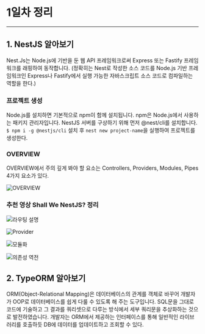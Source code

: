 # 1일차 정리 
---

## 1. NestJS 알아보기 
Nest.Js는 Node.js에 기반을 둔 웹 API 프레임워크로써 Express 또는 Fastify 프레임워크를 래핑하여 동작합니다. (정확히는 Nest로 작성한 소스 코드를 Node.js 기반 프레임워크인 Express나 Fastify에서 실행 가능한 자바스크립트 소스 코드로 컴파일하는 역할을 한다.)

### 프로젝트 생성
Node.js를 설치하면 기본적으로 npm이 함께 설치됩니다. npm은 Node.js에서 사용하는 패키지 관리자입니다. NestJS 서버를 구상하기 위해 먼저 @nest/cli를 설치합니다.
`$ npm i -g @nestjs/cli` 설치 후 `nest new project-name`을 실행하여 프로젝트를 생성한다. 

### OVERVIEW 
OVERVIEW에서 주의 깊게 봐야 할 요소는 Controllers, Providers, Modules, Pipes 4가지 요소가 있다. 

![OVERVIEW](https://velog.velcdn.com/images/y21zzp/post/6009f126-4495-4f61-ad1c-e792eb0160fa/image.png)

### 추천 영상 Shall We NestJS? 정리 
![라우팅 설명](https://velog.velcdn.com/images/y21zzp/post/6009f126-4495-4f61-ad1c-e792eb0160fa/image.png)

![Provider](https://velog.velcdn.com/images/y21zzp/post/ebd16c5a-2801-4c03-aa4d-433f6db7f5aa/image.png)

![모듈화](https://velog.velcdn.com/images/y21zzp/post/bb930777-681e-433a-9432-f318feaa3b5c/image.png)

![의존성 역전](https://velog.velcdn.com/images/y21zzp/post/495a65f8-9091-4f17-afca-db129e449ce7/image.png)


## 2. TypeORM 알아보기 
ORM(Object-Relational Mapping)은 데이터베이스의 관계를 객체로 바꾸어 개발자가 OOP로 데이터베이스를 쉽게 다룰 수 있도록 해 주는 도구입니다. SQL문을 그대로 코드에 기술하고 그 결과를 쿼리셋으로 다루는 방식에서 세부 쿼리문을 추상화하는 것으로 발전하였습니다. 개발자는 ORM에서 제공하는 인터페이스를 통해 일반적인 라이브러리를 호출하듯 DB에 데이터를 업데이트하고 조회할 수 있다. 

